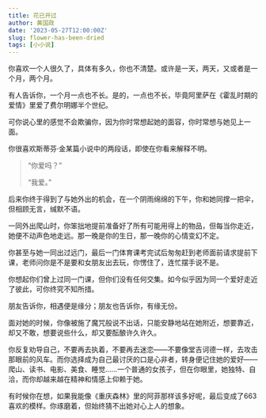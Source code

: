 ```yaml
---
title: 花已开过
author: 黄国政
date: '2023-05-27T12:00:00Z'
slug: flower-has-been-dried
tags: [小小说]
---
```


你喜欢一个人很久了，具体有多久，你也不清楚。或许是一天，两天，又或者是一个月，两个月。

有人告诉你，一个月一点也不长。是的，一点也不长，毕竟阿里萨在《霍乱时期的爱情》里爱了费尔明娜半个世纪。

可你说心里的感觉不会欺骗你，因为你时常想起她的面容，你时常想与她见上一面。

你很喜欢斯蒂芬·金某篇小说中的两段话，即使在你看来解释不明。

> “你爱吗？”
>
> “我爱。”

后来你终于得到了与她外出的机会，在一个阴雨绵绵的下午，你和她同撑一把伞，但相顾无言，缄默不语。

一同外出爬山时，你笨拙地提前准备好了所有可能用得上的物品，但每当你走近，她便不动声色地走远。那一晚是你的生日，那一晚你的心情变幻不定。

你甚至与她一同出过远门，最后一门体育课考完试后匆匆赶到老师面前请求提前下课，老师问你是不是要和女朋友出去玩，你愣住了，连忙摆手说不是。

你想起你们曾上过同一门课，但你们没有任何交集。如今似乎因为同一个爱好走近了彼此，可你终究不知所措。

朋友告诉你，相遇便是缘分；朋友也告诉你，有缘无份。

面对她的时候，你像被施了魔咒般说不出话，只能安静地站在她附近，想要靠近，却又不敢，想要说些什么，却又要酝酿许久许久。  

你反复劝导自己，不要再去执着，不要再去迷恋——不要像堂吉诃德一样，去攻击那眼前的风车。而你选择成为自己最讨厌的口是心非者，转身便记住她的爱好——爬山、读书、电影、美食、睡觉……一个普通的女孩子，但在你眼里，她独特、自洽，而你却越来越在精神和情感上仰赖于她。

有时候你在想，如果我能像《重庆森林》里的阿菲那样该多好呢，最后变成了663喜欢的模样。你琢磨着，但始终猜不出她对心上人的想象。